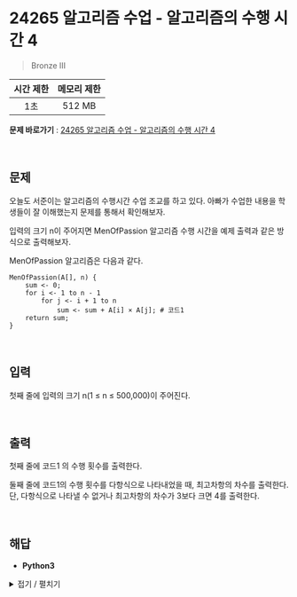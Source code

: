 # 24265 알고리즘 수업 - 알고리즘의 수행 시간 4
> Bronze III

|시간 제한|메모리 제한|
|:---:|:---:|
|1초|512 MB|

**문제 바로가기** : [24265 알고리즘 수업 - 알고리즘의 수행 시간 4](https://www.acmicpc.net/problem/24265 "24265 알고리즘 수업 - 알고리즘의 수행 시간 4")

</br>

## 문제
오늘도 서준이는 알고리즘의 수행시간 수업 조교를 하고 있다. 아빠가 수업한 내용을 학생들이 잘 이해했는지 문제를 통해서 확인해보자.

입력의 크기 n이 주어지면 MenOfPassion 알고리즘 수행 시간을 예제 출력과 같은 방식으로 출력해보자.

MenOfPassion 알고리즘은 다음과 같다.

```
MenOfPassion(A[], n) {
    sum <- 0;
    for i <- 1 to n - 1
        for j <- i + 1 to n
            sum <- sum + A[i] × A[j]; # 코드1
    return sum;
}
```

</br>

## 입력
첫째 줄에 입력의 크기 n(1 ≤ n ≤ 500,000)이 주어진다.

</br>

## 출력
첫째 줄에 코드1 의 수행 횟수를 출력한다.

둘째 줄에 코드1의 수행 횟수를 다항식으로 나타내었을 때, 최고차항의 차수를 출력한다. 단, 다항식으로 나타낼 수 없거나 최고차항의 차수가 3보다 크면 4를 출력한다.

</br>

## 해답
- **Python3**
<details>
<summary>접기 / 펼치기</summary>
<div markdown="1">

```py
n = int(input())
print(int((n ** 2 - n) / 2), 2, sep="\n")
```

</div>
</details>
